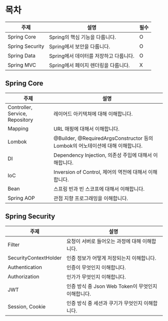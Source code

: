 # 목차

|주제|설명|필수|
|---|---|---|
|Spring Core|Spring의 핵심 기능을 다룹니다.|O|
|Spring Security|Spring에서 보안을 다룹니다.|O|
|Spring Data|Spring에서 데이터를 저장하고 다룹니다.|O|
|Spring MVC|Spring에서 페이지 렌더링을 다룹니다.|X|


## Spring Core

|주제|설명|
|---|---|
|Controller, Service, Repository|레이어드 아키텍쳐에 대해 이해합니다.|
|Mapping|URL 매핑에 대해서 이해합니다.|
|Lombok|@Builder, @RequiredArgsConstructor 등의 Lombok의 어노테이션에 대해 이해합니다.|
|DI|Dependency Injection, 의존성 주입에 대해서 이해합니다.|
|IoC|Inversion of Control, 제어의 역전에 대해서 이해합니다.|
|Bean|스프링 빈과 빈 스코프에 대해서 이해합니다.|
|Spring AOP|관점 지향 프로그래밍을 이해합니다.|

## Spring Security

|주제|설명|
|---|---|
|Filter|요청이 서버로 들어오는 과정에 대해 이해합니다.|
|SecurityContextHolder|인증 정보가 어떻게 저장되는지 이해합니다.|
|Authentication|인증이 무엇인지 이해합니다.|
|Authorization|인가가 무엇인지 이해합니다.|
|JWT|인증 방식 중 Json Web Token이 무엇인지 이해합니다.|
|Session, Cookie|인증 방식 중 세션과 쿠기가 무엇인지 이해합니다.|